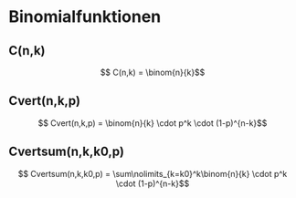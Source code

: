 # Binomialfunktionen
## C(n,k)
$$ C(n,k) = \binom{n}{k}$$

## Cvert(n,k,p)
$$ Cvert(n,k,p) = \binom{n}{k} \cdot p^k \cdot (1-p)^{n-k}$$

## Cvertsum(n,k,k0,p)
$$ Cvertsum(n,k,k0,p) = \sum\nolimits_{k=k0}^k\binom{n}{k} \cdot p^k \cdot (1-p)^{n-k}$$

